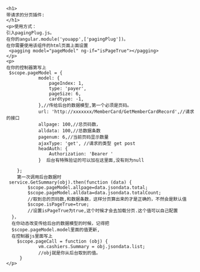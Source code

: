 	<h1>
	带请求的分页插件:
	</h1>
	<p>使用方式：
	引入pagingPlug.js。
	在你的angular.module('youapp',['pagingPlug'])。
	在你需要使用该组件的html页面上面设置
	 <pagging model="pageModel" ng-if="isPageTrue"></pagging>
	</p>
	<p>
	在你的控制器第写上
	 $scope.pageModel = {
                model: {
                    pageIndex: 1,
                    type: 'payer',
                    pageSize: 6,
                    cardtype: -1,
                },//传给后台的数据模型,第一个必须是页码。
                url: 'http://xxxxxxx/MemberCard/GetMemberCardRecord',//请求的接口
                allpage: 100,//总页码数，
                alldata: 100,//总数据条数
                pagenum: 6,//当前页码显示数量
                ajaxType: 'get', //请求的类型 get post 
                headAuth: {
                    Authorization: 'Bearer '
                }  后台有特殊验证的可以加在这里面,没有则为null

        };
        第一次调用后台数据时
	 service.GetSummary(obj).then(function (data) {
			$scope.pageModel.allpage=data.jsondata.total;  
			$scope.pageModel.alldata=data.jsondata.totalCount;
			//取到总的页码数,和数据条数，这样分页算出来的才是正确的，不然会是默认值
			$scope.isPageTrue=true;
			//设置isPageTrue为true,这个时候才会去加载分页.这个值可以自己配置
      }，
      在你动态改变传给后台的数据模型的时候，记得把
      $scope.pageModel.model里面的值更新,
      在控制器js里面写上
        $scope.pageCall = function (obj) {
                vm.cashiers.Summary = obj.jsondata.list;
                //obj就是你从后台取到的值。
         }
	</p>